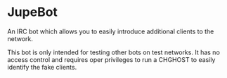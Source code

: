 # JupeBot

An IRC bot which allows you to easily introduce additional clients to the network.

This bot is only intended for testing other bots on test networks. It has no access control and requires oper privileges to run a CHGHOST to easily identify the fake clients.
